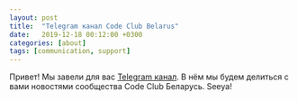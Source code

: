 ```yaml
---
layout: post
title:  "Telegram канал Code Club Belarus"
date:   2019-12-18 00:12:00 +0300
categories: [about]
tags: [communication, support]
---
```


Привет!
Мы завели для вас [Telegram канал](https://t.me/codeclubby). В нём мы будем делиться с вами новостями сообщества Code Club Беларусь.
Seeya!